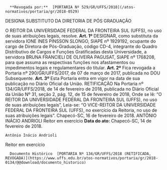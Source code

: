       **Revogada por:**  [PORTARIA Nº 529/GR/UFFS/2018](/atos-normativos/portaria/gr/2018-0529) 

   DESIGNA SUBSTITUTO DA DIRETORIA DE PÓS GRADUAÇÃO  

 O REITOR DA UNIVERSIDADE FEDERAL DA FRONTEIRA SUL (UFFS), no uso de suas atribuições legais, resolve.   **Art. 1º** DESIGNAR, como substituta da servidora IONE INES PINSSON SLONGO, SIAPE nº 1929192, ocupante do cargo de Diretora de Pós-Graduação, código CD-4, integrante do Quadro Distributivo de Cargos e Funções Gratificadas desta Universidade, a servidora BRUNA FRANCIELI DE OLIVEIRA PAGUSAT, SIAPE nº 1768208, para que assuma as respectivas funções nos afastamentos ou impedimentos legais e regulamentares do titular.   **Art. 2º** Fica revogada a Portaria nº 290/GR/UFFS/2017, de 07 de março de 2017, publicada no DOU Subsequente.   **Art. 3º** Esta Portaria entra em vigor na data de sua publicação no Diário Oficial da União.   RETIFICAÇÃO   Na Portaria nº 134/GR/UFFS/2018, de 14 de fevereiro de 2018, publicada no Diário Oficial da União Nº 31, seção 2, pág. 12, de 15 de fevereiro de 2018,   Onde se lê: “O REITOR DA UNIVERSIDADE FEDERAL DA FRONTEIRA SUL (UFFS), no uso de suas atribuições legais”,   Leia-se: “O VICE-REITOR DA UNIVERSIDADE FEDERAL DA FRONTEIRA SUL (UFFS), no exercício da Reitoria, no uso de suas atribuições legais”.   Chapecó-SC, 16 de fevereiro de 2018.   ANTÔNIO INÁCIO ANDRIOLI Reitor em exercício    **Data do ato:** Chapecó-SC, 14 de fevereiro de 2018.   
 

    Antônio Inácio Andrioli   
 Reitor em exercício 

      Documento Histórico  [PORTARIA Nº 134/GR/UFFS/2018 (RETIFICADA, REVOGADA)](https://www.uffs.edu.br/atos-normativos/portaria/gr/2018-0134/@@download/documento_historico)     
      